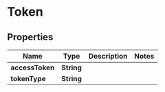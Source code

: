 # Token

## Properties
Name | Type | Description | Notes
------------ | ------------- | ------------- | -------------
**accessToken** | **String** |  | 
**tokenType** | **String** |  | 
